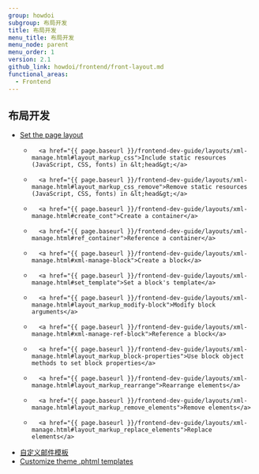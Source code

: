 ```yaml
---
group: howdoi
subgroup: 布局开发
title: 布局开发
menu_title: 布局开发
menu_node: parent
menu_order: 1
version: 2.1
github_link: howdoi/frontend/front-layout.md
functional_areas:
  - Frontend
---
```


## 布局开发

- 	<a href="{{ page.baseurl }}/frontend-dev-guide/layouts/xml-manage.html#layout_markup_columns">Set the page layout</a>
	- 		<a href="{{ page.baseurl }}/frontend-dev-guide/layouts/xml-manage.html#layout_markup_css">Include static resources (JavaScript, CSS, fonts) in &lt;head&gt;</a>
	- 		<a href="{{ page.baseurl }}/frontend-dev-guide/layouts/xml-manage.html#layout_markup_css_remove">Remove static resources (JavaScript, CSS, fonts) in &lt;head&gt;</a>
	- 		<a href="{{ page.baseurl }}/frontend-dev-guide/layouts/xml-manage.html#create_cont">Create a container</a>
	- 		<a href="{{ page.baseurl }}/frontend-dev-guide/layouts/xml-manage.html#ref_container">Reference a container</a>
	- 		<a href="{{ page.baseurl }}/frontend-dev-guide/layouts/xml-manage.html#xml-manage-block">Create a block</a>
	- 		<a href="{{ page.baseurl }}/frontend-dev-guide/layouts/xml-manage.html#set_template">Set a block's template</a>
	- 		<a href="{{ page.baseurl }}/frontend-dev-guide/layouts/xml-manage.html#layout_markup_modify-block">Modify block arguments</a>
	- 		<a href="{{ page.baseurl }}/frontend-dev-guide/layouts/xml-manage.html#xml-manage-ref-block">Reference a block</a>
	- 		<a href="{{ page.baseurl }}/frontend-dev-guide/layouts/xml-manage.html#layout_markup_block-properties">Use block object methods to set block properties</a>
	- 		<a href="{{ page.baseurl }}/frontend-dev-guide/layouts/xml-manage.html#layout_markup_rearrange">Rearrange elements</a>
	- 		<a href="{{ page.baseurl }}/frontend-dev-guide/layouts/xml-manage.html#layout_markup_remove_elements">Remove elements</a>
	- 		<a href="{{ page.baseurl }}/frontend-dev-guide/layouts/xml-manage.html#layout_markup_replace_elements">Replace elements</a>
- <a href="{{ page.baseurl }}/frontend-dev-guide/templates/template-email.html">自定义邮件模板</a>
- <a href="{{ page.baseurl }}/frontend-dev-guide/templates/template-walkthrough.html">Customize theme .phtml templates</a>

	
